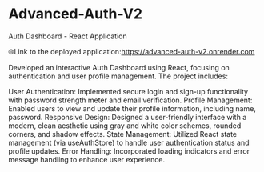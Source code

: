 # Advanced-Auth-V2

Auth Dashboard - React Application

🌐Link to the deployed application:https://advanced-auth-v2.onrender.com

Developed an interactive Auth Dashboard using React, focusing on authentication and user profile management. The project includes:

User Authentication:   Implemented secure login and sign-up functionality with password strength meter and email verification.
Profile Management:    Enabled users to view and update their profile information, including name, password.
Responsive Design:     Designed a user-friendly interface with a modern, clean aesthetic using gray and white color schemes, rounded corners, and shadow effects.
State Management:      Utilized React state management (via useAuthStore) to handle user authentication status and profile updates.
Error Handling:        Incorporated loading indicators and error message handling to enhance user experience.
